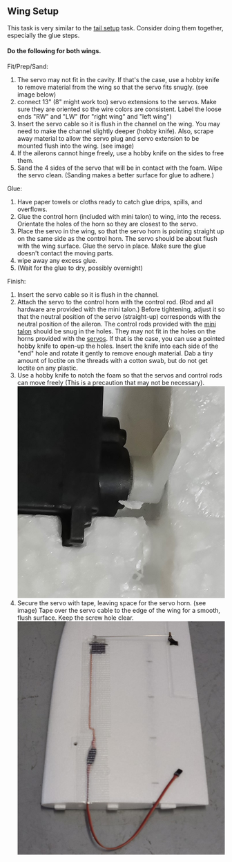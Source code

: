 ## Wing Setup
This task is very similar to the [tail setup](tail_setup.md) task. Consider doing them together, especially the glue steps.

#### Do the following for both wings.  
Fit/Prep/Sand:  

1. The servo may not fit in the cavity. If that's the case, use a hobby knife to remove material from the wing so that the servo fits snugly. (see image below)
1. connect 13" (8" might work too) servo extensions to the servos. Make sure they are oriented so the wire colors are consistent. Label the loose ends "RW" and "LW" (for "right wing" and "left wing")
1. Insert the servo cable so it is flush in the channel on the wing. You may need to make the channel slightly deeper (hobby knife). Also, scrape away material to allow the servo plug and servo extension to be mounted flush into the wing. (see image)
1. If the ailerons cannot hinge freely, use a hobby knife on the sides to free them.
1. Sand the 4 sides of the servo that will be in contact with the foam. Wipe the servo clean. (Sanding makes a better surface for glue to adhere.)

Glue:  

1. Have paper towels or cloths ready to catch glue drips, spills, and overflows.
1. Glue the control horn (included with mini talon) to wing, into the recess. Orientate the holes of the horn so they are closest to the servo.
1. Place the servo in the wing, so that the servo horn is pointing straight up on the same side as the control horn. The servo should be about flush with the wing surface. Glue the servo in place. Make sure the glue doesn't contact the moving parts.
1. wipe away any excess glue.
1. (Wait for the glue to dry, possibly overnight)

Finish:  

1. Insert the servo cable so it is flush in the channel.
1. Attach the servo to the control horn with the control rod. (Rod and all hardware are provided with the mini talon.) Before tightening, adjust it so that the neutral position of the servo (straight-up) corresponds with the neutral position of the aileron. The control rods provided with the [mini talon](../parts/airframe.md) should be snug in the holes. They may not fit in the holes on the horns provided with the [servos](../parts/servo.md). If that is the case, you can use a pointed hobby knife to open-up the holes. Insert the knife into each side of the "end" hole and rotate it gently to remove enough material. Dab a tiny amount of loctite on the threads with a cotton swab, but do not get loctite on any plastic.
1. Use a hobby knife to notch the foam so that the servos and control rods can move freely (This is a precaution that may not be necessary).![servo notch](../images/servo_notch.jpg)
1. Secure the servo with tape, leaving space for the servo horn. (see image) Tape over the servo cable to the edge of the wing for a smooth, flush surface. Keep the screw hole clear.
![prepped wing](../images/wing_prepped.jpg)
